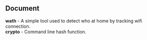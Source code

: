 ## Document
**wath** - A simple tool used to detect who at home by tracking wifi connection.  
**crypto** - Command line hash function.